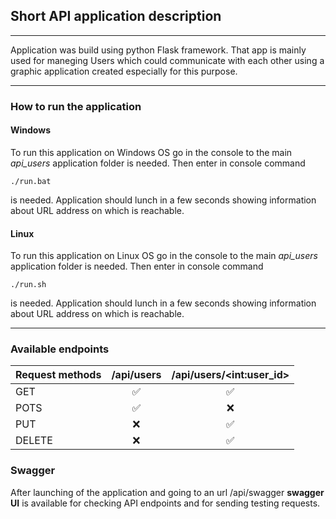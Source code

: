 ## Short API application description

---

Application was build using python Flask framework. 
That app is mainly used for maneging Users which could communicate with each other
using a graphic application created especially for this purpose.

---

### How to run the application

#### Windows
To run this application on Windows OS go in the console to the main *api_users* application folder is needed.
Then enter in console command
```shell
./run.bat
```
is needed. Application should lunch in a few seconds showing information about URL address on which is reachable.

#### Linux
To run this application on Linux OS go in the console to the main *api_users* application folder is needed.
Then enter in console command
```shell
./run.sh
```
is needed. Application should lunch in a few seconds showing information about URL address on which is reachable.

---

### Available endpoints
| Request methods   |      /api/users      |  /api/users/\<int:user_id\> |
|-------------------|:--------------------:|:---------------------------:|
| GET               | :white_check_mark:   | :white_check_mark:          |
| POTS              | :white_check_mark:   | :x:                         |
| PUT               | :x:                  | :white_check_mark:          |
| DELETE            | :x:                  | :white_check_mark:          |

### Swagger

After launching of the application and going to an url /api/swagger **swagger UI** is available 
for checking API endpoints and for sending testing requests. 
